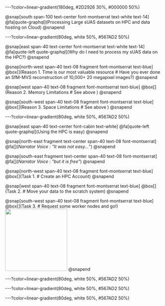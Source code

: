 ---?color=linear-gradient(180deg, #2D2926 30%, #000000 50%)

@snap[south span-100 text-center font-montserrat text-white text-14]
@fa[quote-graphql](Processing Large sUAS datasets on HPC and data hosting on Cloud)
@snapend

---?color=linear-gradient(80deg, white 50%, #567AD2 50%)

@snap[east span-40 text-center font-montserrat text-white text-14]
@fa[quote-left quote-graphql](Why do I need to process my sUAS data on the HPC?)
@snapend

@snap[north-west span-40 text-08 fragment font-montserrat text-blue]
@box[](Reason 1. Time is our most valuable resource # Have you ever done an SfM-MVS reconstruction of 10,000+ 20 megapixel images?)
@snapend

@snap[west span-40 text-08 fragment font-montserrat text-blue]
@box[](Reason 2. Memory Limitations # See above )
@snapend

@snap[south-west span-40 text-08 fragment font-montserrat text-blue]
@box[](Reason 3. Space Limitations # See above )
@snapend

---?color=linear-gradient(80deg, white 50%, #567AD2 50%)

@snap[east span-40 text-center font-cabin text-white]
@fa[quote-left quote-graphql](Using the HPC is easy)
@snapend

@snap[north-east fragment text-center span-40 text-08 font-montserrat]
@fa[](*Narrator Voice : "It was not easy...*")
@snapend

@snap[south-east fragment text-center span-40 text-08 font-montserrat]
@fa[](*Narrator Voice : "but it is free"*)
@snapend

@snap[north-west span-40 text-08 fragment font-montserrat text-blue]
@box[](Task 1. # Create an HPC Account)
@snapend

@snap[west span-40 text-08 fragment font-montserrat text-blue]
@box[](Task 2.  # Move your data to the scratch system)
@snapend

@snap[south-west span-40 text-08 fragment font-montserrat text-blue]
@box[](Task 3. # Request some worker nodes and go!)
<img src="http://giphygifs.s3.amazonaws.com/media/HjeIqm3MxURFK/giphy.gif" height="200">
@snapend

---?color=linear-gradient(80deg, white 50%, #567AD2 50%)




---?color=linear-gradient(80deg, white 50%, #567AD2 50%)




---?color=linear-gradient(80deg, white 50%, #567AD2 50%)
